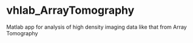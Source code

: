 # vhlab_ArrayTomography
Matlab app for analysis of high density imaging data like that from Array Tomography
